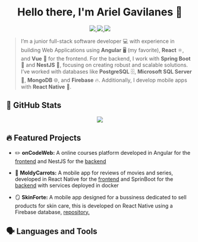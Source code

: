 <!-- # 👋 ¡Hola! Soy Ariel Gavilanes
## Bienvenido a mi perfil!

<!--
**arielGsDev/arielGsDev** is a ✨ _special_ ✨ repository because its `README.md` (this file) appears on your GitHub profile.

Here are some ideas to get you started:

- 🔭 I’m currently working on ...
- 🌱 I’m currently learning ...
- 👯 I’m looking to collaborate on ...
- 🤔 I’m looking for help with ...
- 💬 Ask me about ...
- 📫 How to reach me: ...
- 😄 Pronouns: ...
- ⚡ Fun fact: ... -->
<!-- -->
<h1 align="center">Hello there, I'm Ariel Gavilanes 👋</h1>

<p align="center"> 
 <a href="https://github.com/arielGsDev" alt="ariel's github">
   <img src="https://img.shields.io/badge/-@arielGsDev-%23181717?style=flat-square&logo=github" />
 </a>
 <a href="https://www.linkedin.com/in/ariel-gavilanes-38283534b/" alt="ariel's linkedin">
   <img src="https://img.shields.io/badge/-Ariel Gavilanes-blue?style=flat-square&logo=Linkedin&logoColor=white&link=https://www.linkedin.com/in/ariel-gavilanes-38283534b/" />
 </a>
 <a>
   <img src="https://komarev.com/ghpvc/?username=arielGsDev&color=ff69b4&style=flat-square" />
 </a>
</p>

> I’m a junior full-stack software developer 💻 with experience in building Web Applications using **Angular** 🖥️ (my favorite), **React** ⚛️, and **Vue** 🌱 for the frontend. For the backend, I work with **Spring Boot** 🌿 and **NestJS** 🔧, focusing on creating robust and scalable solutions. I’ve worked with databases like **PostgreSQL** 🗄️, **Microsoft SQL Server** 💾, **MongoDB** 🌐, and **Firebase** 🔥. Additionally, I develop mobile apps with **React Native** 📱.

>

<!-- <p align="center">
  <a href="#" alt="arielGsDev's github stats"><img src="https://github-readme-stats.vercel.app/api?username=arielGsDev" /></a>
</p> -->

## 🐙 GitHub Stats

<p align="center">
  <a href="#" alt="arielGsDev's github stats"><img src="https://github-readme-stats.vercel.app/api?username=arielGsDev" /></a>
</p>

## 🔥 Featured Projects

- ✏️ **onCodeWeb:** A online courses platform developed in Angular for the <a href="https://github.com/arielGsDev/app-angular-on-code-web.git" alt="onCodeWeb frontend repository">frontend</a> and NestJS for the <a href="https://github.com/arielGsDev/api-nest-on-code-web.git" alt="onCodeWeb backend repository">backend</a>

- 🥕 **MoldyCarrots:** A mobile app for reviews of movies and series, developed in React Native for the <a href="https://github.com/arielGsDev/app-react-native-moldy-carrots.git" alt="MoldyCarrots frontend repository">frontend</a> and SprinBoot for the <a href="https://github.com/arielGsDev/api-springboot-moldy-carrots.git" alt="MoldyCarrots backend repository">backend</a> with services deployed in docker

- 🪞 **SkinForte:** A mobile app designed for a bussiness dedicated to sell products for skin care, this is developed on React Native using a Firebase database, <a href="https://github.com/arielGsDev/app-react-native-vinculacion.git" alt="SkinForte repository repository">repository.</a>

## 🗣️ Languages and Tools 